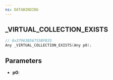```yaml
---
ns: DATABINDING
---
```

## _VIRTUAL_COLLECTION_EXISTS

```c
// 0x37963B56755BFB35
Any _VIRTUAL_COLLECTION_EXISTS(Any p0);
```

## Parameters
* **p0**:
